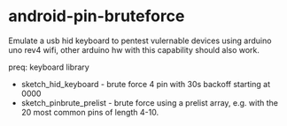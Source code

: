 # android-pin-bruteforce

Emulate a usb hid keyboard to pentest vulernable devices using arduino uno rev4 wifi, other arduino hw with this capability should also work.

preq: keyboard library

* sketch_hid_keyboard     - brute force 4 pin with 30s backoff starting at 0000
* sketch_pinbrute_prelist - brute force using a prelist array, e.g. with the 20 most common pins of length 4-10.
